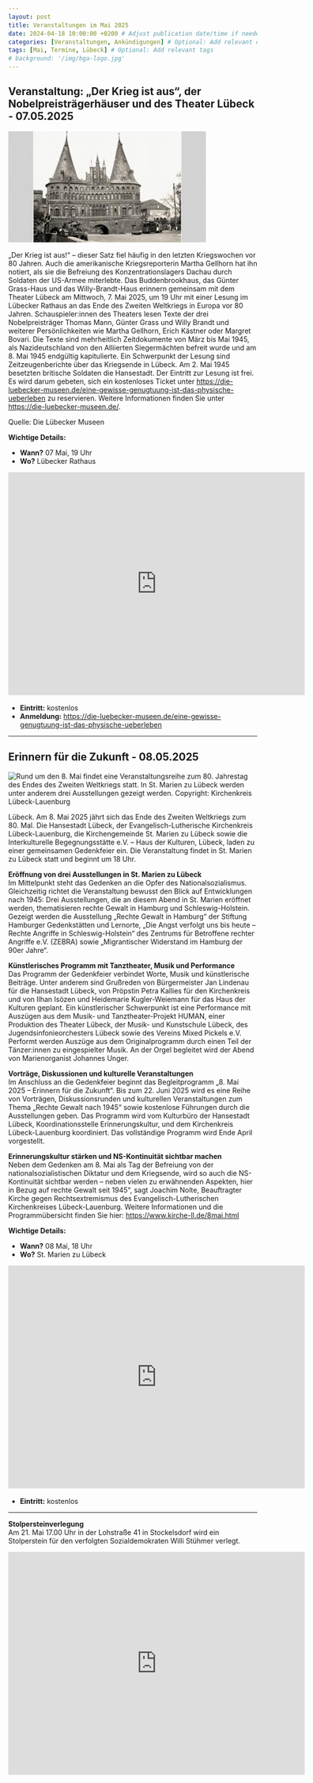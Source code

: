 ```yaml
---
layout: post
title: Veranstaltungen im Mai 2025
date: 2024-04-18 10:00:00 +0200 # Adjust publication date/time if needed
categories: [Veranstaltungen, Ankündigungen] # Optional: Add relevant categories
tags: [Mai, Termine, Lübeck] # Optional: Add relevant tags
# background: '/img/bga-logo.jpg'
---
```


## Veranstaltung: „Der Krieg ist aus“, der Nobelpreisträgerhäuser und des Theater Lübeck - 07.05.2025

![Britische Panzerfahrzeuge vor dem Holstentor (Copyright IWM)](/img/posts/holstentor_panzer.jpg)

„Der Krieg ist aus!“ – dieser Satz fiel häufig in den letzten Kriegswochen vor 80 Jahren. 
Auch die amerikanische Kriegsreporterin Martha Gellhorn hat ihn notiert, als sie die Befreiung des Konzentrationslagers Dachau durch Soldaten der US-Armee miterlebte.
Das Buddenbrookhaus, das Günter Grass-Haus und das Willy-Brandt-Haus erinnern gemeinsam mit dem Theater Lübeck am Mittwoch, 7. Mai 2025, um 19 Uhr mit einer Lesung im Lübecker Rathaus an das Ende des Zweiten Weltkriegs in Europa vor 80 Jahren. 
Schauspieler:innen des Theaters lesen Texte der drei Nobelpreisträger Thomas Mann, Günter Grass und Willy Brandt und weiterer Persönlichkeiten wie Martha Gellhorn, Erich Kästner oder Margret Bovari. 
Die Texte sind mehrheitlich Zeitdokumente von März bis Mai 1945, als Nazideutschland von den Alliierten Siegermächten befreit wurde und am 8. Mai 1945 endgültig kapitulierte. 
Ein Schwerpunkt der Lesung sind Zeitzeugenberichte über das Kriegsende in Lübeck. 
Am 2. Mai 1945 besetzten britische Soldaten die Hansestadt.
Der Eintritt zur Lesung ist frei. Es wird darum gebeten, sich ein kostenloses Ticket unter https://die-luebecker-museen.de/eine-gewisse-genugtuung-ist-das-physische-ueberleben zu reservieren.
Weitere Informationen finden Sie unter https://die-luebecker-museen.de/.

Quelle: Die Lübecker Museen

**Wichtige Details:**
* **Wann?** 07 Mai, 19 Uhr
* **Wo?** Lübecker Rathaus

<iframe 
src="https://www.google.com/maps/embed?pb=!1m18!1m12!1m3!1d2352.658102578439!2d10.682855077074091!3d53.86672733565968!2m3!1f0!2f0!3f0!3m2!1i1024!2i768!4f13.1!3m3!1m2!1s0x47b20959dbfc1771%3A0xef8b62b98c0839a4!2sStadtverwaltung%20Hansestadt%20L%C3%BCbeck!5e0!3m2!1sen!2sde!4v1744996915133!5m2!1sen!2sde" 
width="600" 
height="450" 
style="border:0;" 
allowfullscreen="" 
loading="lazy" 
referrerpolicy="no-referrer-when-downgrade">
</iframe>

* **Eintritt:** kostenlos
* **Anmeldung:** https://die-luebecker-museen.de/eine-gewisse-genugtuung-ist-das-physische-ueberleben

---

## Erinnern für die Zukunft - 08.05.2025

![Rund um den 8. Mai findet eine Veranstaltungsreihe zum 80. Jahrestag des Endes des Zweiten Weltkriegs statt. In St. Marien zu Lübeck werden unter anderem drei Ausstellungen gezeigt werden. Copyright: Kirchenkreis Lübeck-Lauenburg
](/img/posts/erinnern_zukunft.jpg)

Lübeck. Am 8. Mai 2025 jährt sich das Ende des Zweiten Weltkriegs zum 80. Mal. 
Die Hansestadt Lübeck, der Evangelisch-Lutherische Kirchenkreis Lübeck-Lauenburg, die Kirchengemeinde St. Marien zu Lübeck sowie die Interkulturelle Begegnungsstätte e.V. – Haus der Kulturen, Lübeck, laden zu einer gemeinsamen Gedenkfeier ein. 
Die Veranstaltung findet in St. Marien zu Lübeck statt und beginnt um 18 Uhr.

**Eröffnung von drei Ausstellungen in St. Marien zu Lübeck**  
Im Mittelpunkt steht das Gedenken an die Opfer des Nationalsozialismus. 
Gleichzeitig richtet die Veranstaltung bewusst den Blick auf Entwicklungen nach 1945: Drei Ausstellungen, die an diesem Abend in St. Marien eröffnet werden, thematisieren rechte Gewalt in Hamburg und Schleswig-Holstein. 
Gezeigt werden die Ausstellung „Rechte Gewalt in Hamburg“ der Stiftung Hamburger Gedenkstätten und Lernorte, „Die Angst verfolgt uns bis heute – Rechte Angriffe in Schleswig-Holstein“ des Zentrums für Betroffene rechter Angriffe e.V. (ZEBRA) sowie „Migrantischer Widerstand im Hamburg der 90er Jahre“.

**Künstlerisches Programm mit Tanztheater, Musik und Performance**  
Das Programm der Gedenkfeier verbindet Worte, Musik und künstlerische Beiträge. 
Unter anderem sind Grußreden von Bürgermeister Jan Lindenau für die Hansestadt Lübeck, von Pröpstin Petra Kallies für den Kirchenkreis und von Ilhan Isözen und Heidemarie Kugler-Weiemann für das Haus der Kulturen geplant. 
Ein künstlerischer Schwerpunkt ist eine Performance mit Auszügen aus dem Musik- und Tanztheater-Projekt HUMAN, einer Produktion des Theater Lübeck, der Musik- und Kunstschule Lübeck, des Jugendsinfonieorchesters Lübeck sowie des Vereins Mixed Pickels e.V. Performt werden Auszüge aus dem Originalprogramm durch einen Teil der Tänzer:innen zu eingespielter Musik. 
An der Orgel begleitet wird der Abend von Marienorganist Johannes Unger. 

**Vorträge, Diskussionen und kulturelle Veranstaltungen**  
Im Anschluss an die Gedenkfeier beginnt das Begleitprogramm „8. Mai 2025 – Erinnern für die Zukunft“. 
Bis zum 22. Juni 2025 wird es eine Reihe von Vorträgen, Diskussionsrunden und kulturellen Veranstaltungen zum Thema „Rechte Gewalt nach 1945“ sowie kostenlose Führungen durch die Ausstellungen geben. 
Das Programm wird vom Kulturbüro der Hansestadt Lübeck, Koordinationsstelle Erinnerungskultur, und dem Kirchenkreis Lübeck-Lauenburg koordiniert. 
Das vollständige Programm wird Ende April vorgestellt. 

**Erinnerungskultur stärken und NS-Kontinuität sichtbar machen**  
Neben dem Gedenken am 8. Mai als Tag der Befreiung von der nationalsozialistischen Diktatur und dem Kriegsende, wird so auch die NS-Kontinuität sichtbar werden – neben vielen zu erwähnenden Aspekten, hier in Bezug auf rechte Gewalt seit 1945“, sagt Joachim Nolte, Beauftragter Kirche gegen Rechtsextremismus des Evangelisch-Lutherischen Kirchenkreises Lübeck-Lauenburg.
Weitere Informationen und die Programmübersicht finden Sie hier: https://www.kirche-ll.de/8mai.html

**Wichtige Details:**
* **Wann?** 08 Mai, 18 Uhr
* **Wo?** St. Marien zu Lübeck

<iframe 
src="https://www.google.com/maps/embed?pb=!1m18!1m12!1m3!1d2352.599735373698!2d10.682444777074156!3d53.8677651355815!2m3!1f0!2f0!3f0!3m2!1i1024!2i768!4f13.1!3m3!1m2!1s0x47b2095777c74667%3A0x9fbf61c75ede8ae7!2sMarienkirche!5e0!3m2!1sen!2sde!4v1744997437813!5m2!1sen!2sde" 
width="600" 
height="450" 
style="border:0;" 
allowfullscreen="" 
loading="lazy" 
referrerpolicy="no-referrer-when-downgrade">
</iframe>

* **Eintritt:** kostenlos

---

**Stolpersteinverlegung**  
Am 21. Mai 17.00 Uhr in der Lohstraße 41 in Stockelsdorf wird ein Stolperstein für den verfolgten Sozialdemokraten Willi Stühmer verlegt. 

<iframe src="https://www.google.com/maps/embed?pb=!1m18!1m12!1m3!1d4702.274397777625!2d10.648330177075382!3d53.89376533362311!2m3!1f0!2f0!3f0!3m2!1i1024!2i768!4f13.1!3m3!1m2!1s0x47b20c156df8efa9%3A0xef35e08ab2f25b7c!2sLohstra%C3%9Fe%2041%2C%2023617%20Stockelsdorf!5e0!3m2!1sen!2sde!4v1744997548564!5m2!1sen!2sde" 
width="600" 
height="450" 
style="border:0;" 
allowfullscreen="" 
loading="lazy" 
referrerpolicy="no-referrer-when-downgrade">
</iframe>
